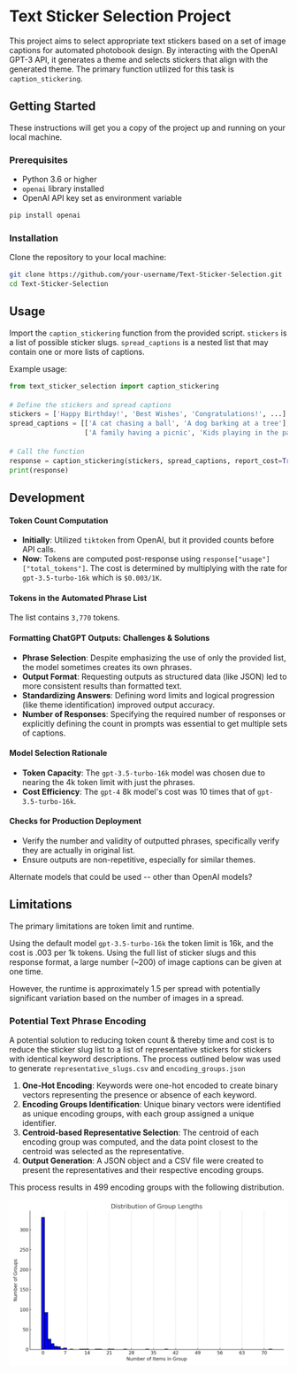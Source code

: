 
# Text Sticker Selection Project

This project aims to select appropriate text stickers based on a set of image captions for automated photobook design. By interacting with the OpenAI GPT-3 API, it generates a theme and selects stickers that align with the generated theme. The primary function utilized for this task is `caption_stickering`.

## Getting Started

These instructions will get you a copy of the project up and running on your local machine.

### Prerequisites

- Python 3.6 or higher
- `openai` library installed
- OpenAI API key set as environment variable

```bash
pip install openai
```

### Installation

Clone the repository to your local machine:

```bash
git clone https://github.com/your-username/Text-Sticker-Selection.git
cd Text-Sticker-Selection
```

## Usage

Import the `caption_stickering` function from the provided script.
`stickers` is a list of possible sticker slugs.
`spread_captions` is a nested list that may contain one or more lists of captions.

Example usage:

```python
from text_sticker_selection import caption_stickering

# Define the stickers and spread captions
stickers = ['Happy Birthday!', 'Best Wishes', 'Congratulations!', ...]
spread_captions = [['A cat chasing a ball', 'A dog barking at a tree'], 
                   ['A family having a picnic', 'Kids playing in the park']]

# Call the function
response = caption_stickering(stickers, spread_captions, report_cost=True)
print(response)
```

## Development

#### **Token Count Computation**
- **Initially**: Utilized `tiktoken` from OpenAI, but it provided counts before API calls.
- **Now**: Tokens are computed post-response using `response["usage"]["total_tokens"]`. The cost is determined by multiplying with the rate for `gpt-3.5-turbo-16k` which is `$0.003/1K`.

#### **Tokens in the Automated Phrase List**
The list contains `3,770` tokens.

#### **Formatting ChatGPT Outputs: Challenges & Solutions**
- **Phrase Selection**: Despite emphasizing the use of only the provided list, the model sometimes creates its own phrases.
- **Output Format**: Requesting outputs as structured data (like JSON) led to more consistent results than formatted text.
- **Standardizing Answers**: Defining word limits and logical progression (like theme identification) improved output accuracy.
- **Number of Responses**: Specifying the required number of responses or explicitly defining the count in prompts was essential to get multiple sets of captions.

#### **Model Selection Rationale**
- **Token Capacity**: The `gpt-3.5-turbo-16k` model was chosen due to nearing the 4k token limit with just the phrases.
- **Cost Efficiency**: The `gpt-4` 8k model's cost was 10 times that of `gpt-3.5-turbo-16k`.

#### **Checks for Production Deployment**
- Verify the number and validity of outputted phrases, specifically verify they are actually in original list.
- Ensure outputs are non-repetitive, especially for similar themes.


Alternate models that could be used -- other than OpenAI models?


## Limitations

The primary limitations are token limit and runtime. 

Using the default model `gpt-3.5-turbo-16k` the token limit is 16k, and the cost is .003 per 1k tokens. Using the full list of sticker slugs and this response format, a large number (~200) of image captions can be given at one time.

However, the runtime is approximately 1.5 per spread with potentially significant variation based on the number of images in a spread.

### Potential Text Phrase Encoding
A potential solution to reducing token count & thereby time and cost is to reduce the sticker slug list to a list of representative stickers for stickers with identical keyword descriptions. The process outlined below was used to generate `representative_slugs.csv` and `encoding_groups.json`

1. **One-Hot Encoding**: Keywords were one-hot encoded to create binary vectors representing the presence or absence of each keyword.
2. **Encoding Groups Identification**: Unique binary vectors were identified as unique encoding groups, with each group assigned a unique identifier.
3. **Centroid-based Representative Selection**: The centroid of each encoding group was computed, and the data point closest to the centroid was selected as the representative.
4. **Output Generation**: A JSON object and a CSV file were created to present the representatives and their respective encoding groups.

This process results in 499 encoding groups with the following distribution.

<img src="encoding_histogram.png" alt="Description of the image" width="600" height="300">
